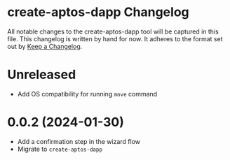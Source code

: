 # create-aptos-dapp Changelog

All notable changes to the create-aptos-dapp tool will be captured in this file. This changelog is written by hand for now. It adheres to the format set out by [Keep a Changelog](https://keepachangelog.com/en/1.0.0/).

# Unreleased

- Add OS compatibility for running `move` command

# 0.0.2 (2024-01-30)

- Add a confirmation step in the wizard flow
- Migrate to `create-aptos-dapp`

